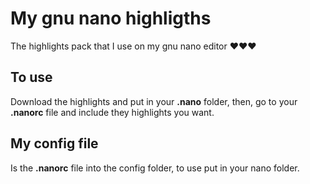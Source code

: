 # My gnu nano highligths
The highlights pack that I use on my gnu nano editor ❤️❤️❤️

## To use

Download the highlights and put in your **.nano** folder, then, go to your **.nanorc** file and include they highlights you want.

## My config file

Is the **.nanorc** file into the config folder, to use put in your nano folder.
